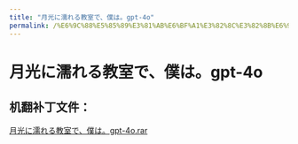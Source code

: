 ```yaml
---
title: "月光に濡れる教室で、僕は。gpt-4o"
permalink: /%E6%9C%88%E5%85%89%E3%81%AB%E6%BF%A1%E3%82%8C%E3%82%8B%E6%95%99%E5%AE%A4%E3%81%A7%E3%80%81%E5%83%95%E3%81%AF%E3%80%82gpt-4o
---
```



# 月光に濡れる教室で、僕は。gpt-4o

## 机翻补丁文件：

[月光に濡れる教室で、僕は。gpt-4o.rar](https://github.com/jyxjyx1234/jyxjyx1234.github.io/blob/main/resources/%E6%9C%88%E5%85%89%E3%81%AB%E6%BF%A1%E3%82%8C%E3%82%8B%E6%95%99%E5%AE%A4%E3%81%A7%E3%80%81%E5%83%95%E3%81%AF%E3%80%82gpt-4o.rar)

 

